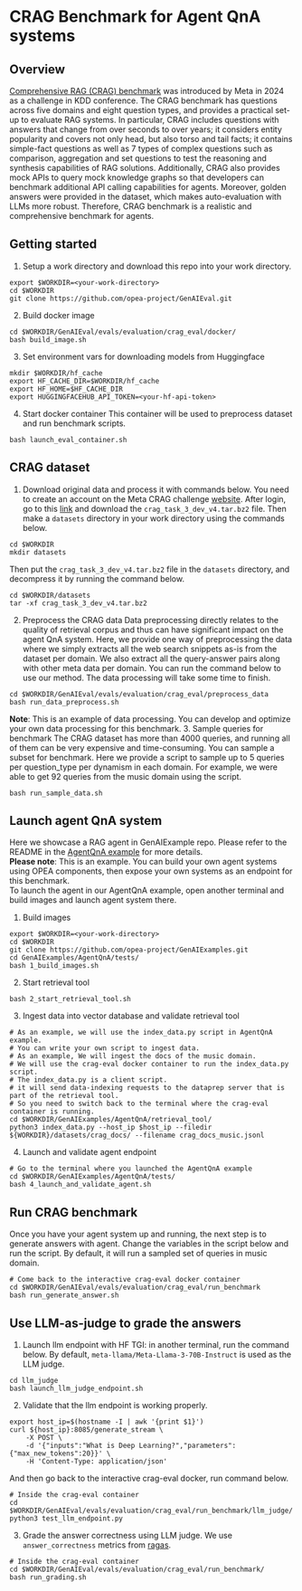 # CRAG Benchmark for Agent QnA systems
## Overview
[Comprehensive RAG (CRAG) benchmark](https://www.aicrowd.com/challenges/meta-comprehensive-rag-benchmark-kdd-cup-2024) was introduced by Meta in 2024 as a challenge in KDD conference. The CRAG benchmark has questions across five domains and eight question types, and provides a practical set-up to evaluate RAG systems. In particular, CRAG includes questions with answers that change from over seconds to over years; it considers entity popularity and covers not only head, but also torso and tail facts; it contains simple-fact questions as well as 7 types of complex questions such as comparison, aggregation and set questions to test the reasoning and synthesis capabilities of RAG solutions. Additionally, CRAG also provides mock APIs to query mock knowledge graphs so that developers can benchmark additional API calling capabilities for agents. Moreover, golden answers were provided in the dataset, which makes auto-evaluation with LLMs more robust. Therefore, CRAG benchmark is a realistic and comprehensive benchmark for agents.

## Getting started
1. Setup a work directory and download this repo into your work directory.
```
export $WORKDIR=<your-work-directory>
cd $WORKDIR
git clone https://github.com/opea-project/GenAIEval.git
```
2. Build docker image
```
cd $WORKDIR/GenAIEval/evals/evaluation/crag_eval/docker/
bash build_image.sh
```
3. Set environment vars for downloading models from Huggingface
```
mkdir $WORKDIR/hf_cache 
export HF_CACHE_DIR=$WORKDIR/hf_cache
export HF_HOME=$HF_CACHE_DIR
export HUGGINGFACEHUB_API_TOKEN=<your-hf-api-token>
```
4. Start docker container
This container will be used to preprocess dataset and run benchmark scripts.
```
bash launch_eval_container.sh
```

## CRAG dataset
1. Download original data and process it with commands below.
You need to create an account on the Meta CRAG challenge [website](https://www.aicrowd.com/challenges/meta-comprehensive-rag-benchmark-kdd-cup-2024). After login, go to this [link](https://www.aicrowd.com/challenges/meta-comprehensive-rag-benchmark-kdd-cup-2024/problems/meta-kdd-cup-24-crag-end-to-end-retrieval-augmented-generation/dataset_files) and download the `crag_task_3_dev_v4.tar.bz2` file. Then make a `datasets` directory in your work directory using the commands below.
```
cd $WORKDIR
mkdir datasets
```
Then put the `crag_task_3_dev_v4.tar.bz2` file in the `datasets` directory, and decompress it by running the command below.
```
cd $WORKDIR/datasets
tar -xf crag_task_3_dev_v4.tar.bz2
```
2. Preprocess the CRAG data
Data preprocessing directly relates to the quality of retrieval corpus and thus can have significant impact on the agent QnA system. Here, we provide one way of preprocessing the data where we simply extracts all the web search snippets as-is from the dataset per domain. We also extract all the query-answer pairs along with other meta data per domain. You can run the command below to use our method. The data processing will take some time to finish.
```
cd $WORKDIR/GenAIEval/evals/evaluation/crag_eval/preprocess_data
bash run_data_preprocess.sh
```
**Note**: This is an example of data processing. You can develop and optimize your own data processing for this benchmark.
3. Sample queries for benchmark
The CRAG dataset has more than 4000 queries, and running all of them can be very expensive and time-consuming. You can sample a subset for benchmark. Here we provide a script to sample up to 5 queries per question_type per dynamism in each domain. For example, we were able to get 92 queries from the music domain using the script.
```
bash run_sample_data.sh
```

## Launch agent QnA system
Here we showcase a RAG agent in GenAIExample repo. Please refer to the README in the [AgentQnA example](https://github.com/opea-project/GenAIExamples/tree/main/AgentQnA) for more details. </br>
**Please note**: This is an example. You can build your own agent systems using OPEA components, then expose your own systems as an endpoint for this benchmark.</br>
To launch the agent in our AgentQnA example, open another terminal and build images and launch agent system there.
1. Build images
```
export $WORKDIR=<your-work-directory>
cd $WORKDIR
git clone https://github.com/opea-project/GenAIExamples.git
cd GenAIExamples/AgentQnA/tests/
bash 1_build_images.sh
```
2. Start retrieval tool
```
bash 2_start_retrieval_tool.sh
```
3. Ingest data into vector database and validate retrieval tool
```
# As an example, we will use the index_data.py script in AgentQnA example.
# You can write your own script to ingest data.
# As an example, We will ingest the docs of the music domain.
# We will use the crag-eval docker container to run the index_data.py script.
# The index_data.py is a client script.
# it will send data-indexing requests to the dataprep server that is part of the retrieval tool.
# So you need to switch back to the terminal where the crag-eval container is running.
cd $WORKDIR/GenAIExamples/AgentQnA/retrieval_tool/
python3 index_data.py --host_ip $host_ip --filedir ${WORKDIR}/datasets/crag_docs/ --filename crag_docs_music.jsonl
```
4. Launch and validate agent endpoint
```
# Go to the terminal where you launched the AgentQnA example
cd $WORKDIR/GenAIExamples/AgentQnA/tests/
bash 4_launch_and_validate_agent.sh
```

## Run CRAG benchmark
Once you have your agent system up and running, the next step is to generate answers with agent. Change the variables in the script below and run the script. By default, it will run a sampled set of queries in music domain.
```
# Come back to the interactive crag-eval docker container
cd $WORKDIR/GenAIEval/evals/evaluation/crag_eval/run_benchmark
bash run_generate_answer.sh
```

## Use LLM-as-judge to grade the answers
1. Launch llm endpoint with HF TGI: in another terminal, run the command below. By default, `meta-llama/Meta-Llama-3-70B-Instruct` is used as the LLM judge.
```
cd llm_judge
bash launch_llm_judge_endpoint.sh
```
2. Validate that the llm endpoint is working properly.
```
export host_ip=$(hostname -I | awk '{print $1}')
curl ${host_ip}:8085/generate_stream \
    -X POST \
    -d '{"inputs":"What is Deep Learning?","parameters":{"max_new_tokens":20}}' \
    -H 'Content-Type: application/json'
```
And then go back to the interactive crag-eval docker, run command below.
```
# Inside the crag-eval container
cd $WORKDIR/GenAIEval/evals/evaluation/crag_eval/run_benchmark/llm_judge/
python3 test_llm_endpoint.py
```
3. Grade the answer correctness using LLM judge. We use `answer_correctness` metrics from [ragas](https://github.com/explodinggradients/ragas/blob/main/src/ragas/metrics/_answer_correctness.py).
```
# Inside the crag-eval container
cd $WORKDIR/GenAIEval/evals/evaluation/crag_eval/run_benchmark/
bash run_grading.sh
```
